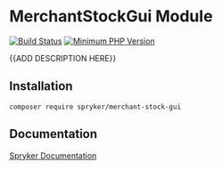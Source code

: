 # MerchantStockGui Module
[![Build Status](https://travis-ci.org/spryker/merchant-stock-gui.svg)](https://travis-ci.org/spryker/merchant-stock-gui)
[![Minimum PHP Version](https://img.shields.io/badge/php-%3E%3D%207.2-8892BF.svg)](https://php.net/)

{{ADD DESCRIPTION HERE}}

## Installation

```
composer require spryker/merchant-stock-gui
```

## Documentation

[Spryker Documentation](https://academy.spryker.com/developing_with_spryker/module_guide/modules.html)
